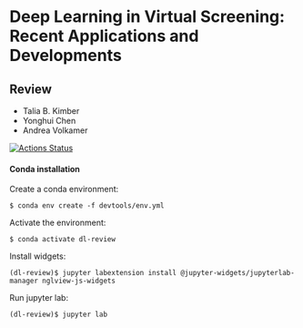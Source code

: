 # Deep Learning in Virtual Screening: Recent Applications and Developments
## Review

- Talia B. Kimber
- Yonghui Chen
- Andrea Volkamer

[![Actions Status](https://github.com/volkamerlab/DL_in_VS_review/workflows/CI/badge.svg)](https://github.com/volkamerlab/DL_in_VS_review/actions)


#### Conda installation
Create a conda environment:

```console
$ conda env create -f devtools/env.yml
```

Activate the environment:

```console
$ conda activate dl-review
```

Install widgets:
```console
(dl-review)$ jupyter labextension install @jupyter-widgets/jupyterlab-manager nglview-js-widgets
```

Run jupyter lab:
```console
(dl-review)$ jupyter lab
```
